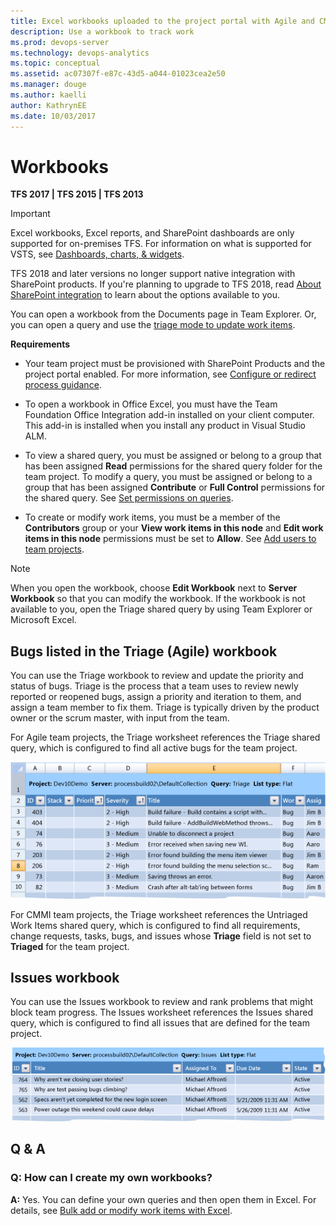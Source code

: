 ```yaml
---
title: Excel workbooks uploaded to the project portal with Agile and CMMI   
description: Use a workbook to track work 
ms.prod: devops-server
ms.technology: devops-analytics
ms.topic: conceptual
ms.assetid: ac07307f-e87c-43d5-a044-01023cea2e50
ms.manager: douge
ms.author: kaelli
author: KathrynEE
ms.date: 10/03/2017
---
```



# Workbooks 

**TFS 2017 | TFS 2015 | TFS 2013**  

>[!IMPORTANT]  
>Excel workbooks, Excel reports, and SharePoint dashboards are only supported for on-premises TFS. For information on what is supported for VSTS, see [Dashboards, charts, & widgets](/vsts/report/overview).
> 
> TFS 2018 and later versions no longer support native integration with SharePoint products. If you're planning to upgrade to TFS 2018, read [About SharePoint integration](/vsts/report/sharepoint-dashboards/about-sharepoint-integration) to learn about the options available to you. 
  
You can open a workbook from the Documents page in Team Explorer. Or, you can open a query and use the [triage mode to update work items](../../work/track/triage-work-items.md). 
  
**Requirements**  
  
-   Your team project must be provisioned with SharePoint Products and the project portal enabled. For more information, see [Configure or redirect process guidance](../sharepoint-dashboards/configure-or-redirect-process-guidance.md).  
  
-   To open a workbook in Office Excel, you must have the Team Foundation Office Integration add-in installed on your client computer. This add-in is installed when you install any product in Visual Studio ALM.  
  
-   To view a shared query, you must be assigned or belong to a group that has been assigned **Read** permissions for the shared query folder for the team project. To modify a query, you must be assigned or belong to a group that has been assigned **Contribute** or **Full Control** permissions for the shared query. See [Set permissions on queries](../../work/track/set-query-permissions.md).  
  
-   To create or modify work items, you must be a member of the **Contributors** group or your **View work items in this node** and **Edit work items in this node** permissions must be set to **Allow**. See [Add users to team projects](../../security/add-users-team-project.md).  
  
> [!NOTE]
>  When you open the workbook, choose **Edit Workbook** next to **Server Workbook** so that you can modify the workbook. If the workbook is not available to you, open the Triage shared query by using Team Explorer or Microsoft Excel.  
  
## Bugs listed in the Triage (Agile) workbook  
 You can use the Triage workbook to review and update the priority and status of bugs. Triage is the process that a team uses to review newly reported or reopened bugs, assign a priority and iteration to them, and assign a team member to fix them. Triage is typically driven by the product owner or the scrum master, with input from the team.  
  
 For Agile team projects, the Triage worksheet references the Triage shared query, which is configured to find all active bugs for the team project.  
  
 ![Example triage workbook](_img/procguid_workbooktriage.png "ProcGuid_WorkbookTriage")  
  
 For CMMI team projects, the Triage worksheet references the Untriaged Work Items shared query, which is configured to find all requirements, change requests, tasks, bugs, and issues whose **Triage** field is not set to **Triaged** for the team project.  
  
## Issues workbook  
 You can use the Issues workbook to review and rank problems that might block team progress. The Issues worksheet references the Issues shared query, which is configured to find all issues that are defined for the team project.  
  
 ![Example of Issues Workbook](_img/procguid_workbookissues.png "ProcGuid_WorkbookIssues")  
  
## Q & A  
  
### Q: How can I create my own workbooks?  
 **A:** Yes. You can define your own queries and then open them in Excel. For details, see [Bulk add or modify work items with Excel](../../work/backlogs/office/bulk-add-modify-work-items-excel.md).